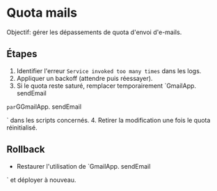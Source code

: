 # Quota mails

Objectif: gérer les dépassements de quota d'envoi d'e-mails.

## Étapes
1. Identifier l'erreur `Service invoked too many times` dans les logs.
2. Appliquer un backoff (attendre puis réessayer).
3. Si le quota reste saturé, remplacer temporairement `GmailApp.
sendEmail

` par `GGmailApp.
sendEmail

` dans les scripts concernés.
4. Retirer la modification une fois le quota réinitialisé.

## Rollback
- Restaurer l'utilisation de `GmailApp.
sendEmail

` et déployer à nouveau.
